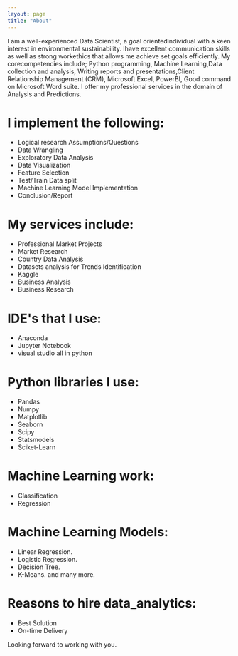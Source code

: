 ```yaml
---
layout: page
title: "About"
---
```


I am a well-experienced Data Scientist, a goal orientedindividual with a keen interest in environmental sustainability. Ihave excellent communication skills as well as strong workethics that allows me achieve set goals efficiently. My corecompetencies include; Python programming, Machine Learning,Data collection and analysis, Writing reports and presentations,Client Relationship Management (CRM), Microsoft Excel, PowerBI, Good command on Microsoft Word suite. 
I offer my professional services in the domain of Analysis and Predictions. 
# I implement the following: 
- Logical research Assumptions/Questions
- Data Wrangling
- Exploratory Data Analysis
- Data Visualization
- Feature Selection
- Test/Train Data split
- Machine Learning Model Implementation
- Conclusion/Report

# My services include: 
- Professional Market Projects
- Market Research
- Country Data Analysis
- Datasets analysis for Trends Identification
- Kaggle
- Business Analysis
- Business Research

# IDE's that I use: 
- Anaconda
- Jupyter Notebook
- visual studio
all in python

# Python libraries I use: 
- Pandas
- Numpy
- Matplotlib
- Seaborn
- Scipy
- Statsmodels
- Sciket-Learn

# Machine Learning work: 
- Classification
- Regression

# Machine Learning Models: 
- Linear Regression.
- Logistic Regression.
- Decision Tree.
- K-Means.
and many more.

# Reasons to hire data_analytics: 
- Best Solution
- On-time Delivery

Looking forward to working with you.

